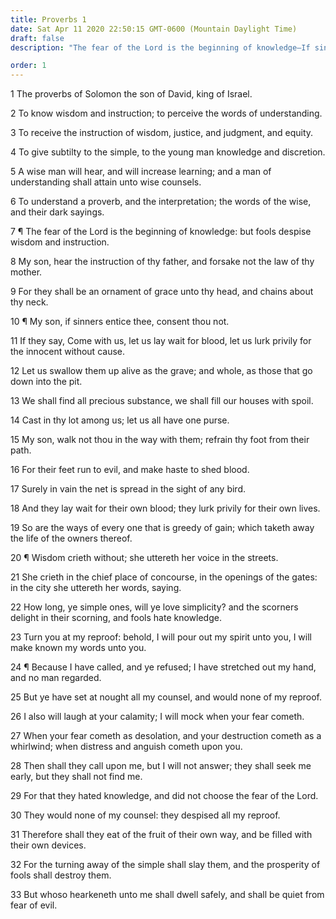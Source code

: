 ```yaml
---
title: Proverbs 1
date: Sat Apr 11 2020 22:50:15 GMT-0600 (Mountain Daylight Time)
draft: false
description: "The fear of the Lord is the beginning of knowledge—If sinners entice you, do not consent—Those who hearken to wisdom will dwell safely."

order: 1
---
```

    
1 The proverbs of Solomon the son of David, king of Israel.

2 To know wisdom and instruction; to perceive the words of understanding.

3 To receive the instruction of wisdom, justice, and judgment, and equity.

4 To give subtilty to the simple, to the young man knowledge and discretion.

5 A wise man will hear, and will increase learning; and a man of understanding shall attain unto wise counsels.

6 To understand a proverb, and the interpretation; the words of the wise, and their dark sayings.

7 ¶ The fear of the Lord is the beginning of knowledge: but fools despise wisdom and instruction.

8 My son, hear the instruction of thy father, and forsake not the law of thy mother.

9 For they shall be an ornament of grace unto thy head, and chains about thy neck.

10 ¶ My son, if sinners entice thee, consent thou not.

11 If they say, Come with us, let us lay wait for blood, let us lurk privily for the innocent without cause.

12 Let us swallow them up alive as the grave; and whole, as those that go down into the pit.

13 We shall find all precious substance, we shall fill our houses with spoil.

14 Cast in thy lot among us; let us all have one purse.

15 My son, walk not thou in the way with them; refrain thy foot from their path.

16 For their feet run to evil, and make haste to shed blood.

17 Surely in vain the net is spread in the sight of any bird.

18 And they lay wait for their own blood; they lurk privily for their own lives.

19 So are the ways of every one that is greedy of gain; which taketh away the life of the owners thereof.

20 ¶ Wisdom crieth without; she uttereth her voice in the streets.

21 She crieth in the chief place of concourse, in the openings of the gates: in the city she uttereth her words, saying.

22 How long, ye simple ones, will ye love simplicity? and the scorners delight in their scorning, and fools hate knowledge.

23 Turn you at my reproof: behold, I will pour out my spirit unto you, I will make known my words unto you.

24 ¶ Because I have called, and ye refused; I have stretched out my hand, and no man regarded.

25 But ye have set at nought all my counsel, and would none of my reproof.

26 I also will laugh at your calamity; I will mock when your fear cometh.

27 When your fear cometh as desolation, and your destruction cometh as a whirlwind; when distress and anguish cometh upon you.

28 Then shall they call upon me, but I will not answer; they shall seek me early, but they shall not find me.

29 For that they hated knowledge, and did not choose the fear of the Lord.

30 They would none of my counsel: they despised all my reproof.

31 Therefore shall they eat of the fruit of their own way, and be filled with their own devices.

32 For the turning away of the simple shall slay them, and the prosperity of fools shall destroy them.

33 But whoso hearkeneth unto me shall dwell safely, and shall be quiet from fear of evil.
